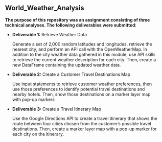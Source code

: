 ## World_Weather_Analysis

**The purpose of this repository was an assignment consisting of three technical analyses. The following deliverables were submitted:**

- **Deliverable 1:** Retrieve Weather Data

   Generate a set of 2,000 random latitudes and longitudes, retrieve the nearest city, and perform an API call with the OpenWeatherMap. In addition to the city weather data          gathered in this module, use API skills to retrieve the current weather description for each city. Then, create a new DataFrame containing the updated weather data.

- **Deliverable 2:** Create a Customer Travel Destinations Map
  
  Use input statements to retrieve customer weather preferences, then use those preferences to identify potential travel destinations and nearby hotels. 
  Then, show those destinations on a marker layer map with pop-up markers
 

- **Deliverable 3:** Create a Travel Itinerary Map

  Use the Google Directions API to create a travel itinerary that shows the route between four cities chosen from the customer’s possible travel destinations. 
  Then, create a      marker layer map with a pop-up marker for each city on the itinerary.


